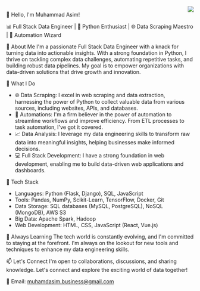 <img align='right' src="https://github-readme-stats.vercel.app/api?username=muhamdasim&show_icons=true&theme=light">

👋 Hello, I'm Muhammad Asim!

📊 Full Stack Data Engineer | 🐍 Python Enthusiast | 🌐 Data Scraping Maestro | 🤖 Automation Wizard

🔬 About Me
I'm a passionate Full Stack Data Engineer with a knack for turning data into actionable insights. With a strong foundation in Python, I thrive on tackling complex data challenges, automating repetitive tasks, and building robust data pipelines. My goal is to empower organizations with data-driven solutions that drive growth and innovation.

💼 What I Do
- 🌐 Data Scraping: I excel in web scraping and data extraction, harnessing the power of Python to collect valuable data from various sources, including websites, APIs, and databases.
- 🤖 Automations: I'm a firm believer in the power of automation to streamline workflows and improve efficiency. From ETL processes to task automation, I've got it covered.
- 📈 Data Analysis: I leverage my data engineering skills to transform raw data into meaningful insights, helping businesses make informed decisions.
- 💻 Full Stack Development: I have a strong foundation in web development, enabling me to build data-driven web applications and dashboards.

🔧 Tech Stack
- Languages: Python (Flask, Django), SQL, JavaScript
- Tools: Pandas, NumPy, Scikit-Learn, TensorFlow, Docker, Git
- Data Storage: SQL databases (MySQL, PostgreSQL), NoSQL (MongoDB), AWS S3
- Big Data: Apache Spark, Hadoop
- Web Development: HTML, CSS, JavaScript (React, Vue.js)

🌱 Always Learning
The tech world is constantly evolving, and I'm committed to staying at the forefront. I'm always on the lookout for new tools and techniques to enhance my data engineering skills.

📫 Let's Connect
I'm open to collaborations, discussions, and sharing knowledge. Let's connect and explore the exciting world of data together!

📧 Email: muhamdasim.business@gmail.com

